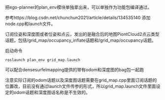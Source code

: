 
把ego-planner的plan_env模块单独拿出来，可以单独作为功能包编译通过。  

参考https://blog.csdn.net/chunchun2021/article/details/134535140 添加node.cpp和launch文件。  


订阅位姿和深度图或者位姿和点云，发出的是融合后的地图PiontCloud2点云类型话题，包括/grid_map/occupancy_inflate话题和/grid_map/occupancy话题。  

启动命令
```
roslaunch plan_env grid_map.launch
```
可以配合densesurfelmapping提供的带有odom和深度图的bag包一起跑  

注意实际订阅的odom话题以及深度图话题需要在grid_map.cpp里面订阅话题的位置改，目前没有通过launch文件传参的形式，所以grid_map.launch文件里面设定的odom话题和深度图话名称是不生效的。  
